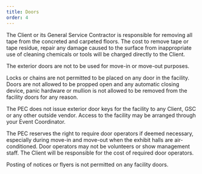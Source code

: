 ```yaml
---
title: Doors
order: 4
---
```


The Client or its General Service Contractor is responsible for removing all tape from the concreted and carpeted floors. The cost to remove tape or tape residue, repair any damage caused to the surface from inappropriate use of cleaning chemicals or tools will be charged directly to the Client.

The exterior doors are not to be used for move-in or move-out purposes.

Locks or chains are not permitted to be placed on any door in the facility. Doors are not allowed to be propped open and any automatic closing device, panic hardware or mullion is not allowed to be removed from the facility doors for any reason.

The PEC does not issue exterior door keys for the facility to any Client, GSC or any other outside vendor. Access to the facility may be arranged through your Event Coordinator.

The PEC reserves the right to require door operators if deemed necessary, especially during move-in and move-out when the exhibit halls are air-conditioned. Door operators may not be volunteers or show management staff. The Client will be responsible for the cost of required door operators.

Posting of notices or flyers is not permitted on any facility doors.
